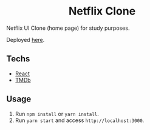 <h1 align="center">
Netflix Clone
</h1>

<p>Netflix UI Clone (home page) for study purposes.</p>

<p>Deployed <a href="https://netflix-clone-82b3ff.netlify.app/">here</a>.</p>

## Techs

- [React](https://reactjs.org/)
- [TMDb](https://www.themoviedb.org/)

## Usage

1. Run `npm install` or `yarn install`.<br />
2. Run `yarn start` and access `http://localhost:3000`.<br />
